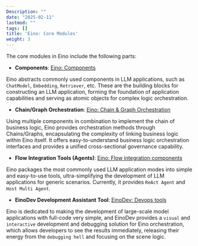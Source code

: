```yaml
---
Description: ""
date: "2025-02-11"
lastmod: ""
tags: []
title: 'Eino: Core Modules'
weight: 3
---
```


The core modules in Eino include the following parts:

- **Components**: [Eino: Components](/en/docs/eino/core_modules/components)

Eino abstracts commonly used components in LLM applications, such as `ChatModel`, `Embedding`, `Retriever`, etc. These are the building blocks for constructing an LLM application, forming the foundation of application capabilities and serving as atomic objects for complex logic orchestration.

- **Chain/Graph Orchestration**: [Eino: Chain & Graph Orchestration](/en/docs/eino/core_modules/chain_and_graph_orchestration)

Using multiple components in combination to implement the chain of business logic, Eino provides orchestration methods through Chains/Graphs, encapsulating the complexity of linking business logic within Eino itself. It offers easy-to-understand business logic orchestration interfaces and provides a unified cross-sectional governance capability.

- **Flow Integration Tools (Agents)**: [Eino: Flow integration components](/en/docs/eino/core_modules/flow_integration_components)

Eino packages the most commonly used LLM application modes into simple and easy-to-use tools, ultra-simplifying the development of LLM applications for generic scenarios. Currently, it provides `ReAct Agent` and `Host Multi Agent`.

- **EinoDev Development Assistant Tool**: [EinoDev: Devops tools](/en/docs/eino/core_modules/devops)

Eino is dedicated to making the development of large-scale model applications with full-code very simple, and EinoDev provides a `visual` and `interactive` development and debugging solution for Eino orchestration, which allows developers to see the results immediately, releasing their energy from the `debugging hell` and focusing on the scene logic.
